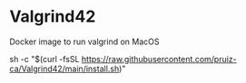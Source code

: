 # Valgrind42
Docker image to run valgrind on MacOS

sh -c "$(curl -fsSL https://raw.githubusercontent.com/pruiz-ca/Valgrind42/main/install.sh)"
